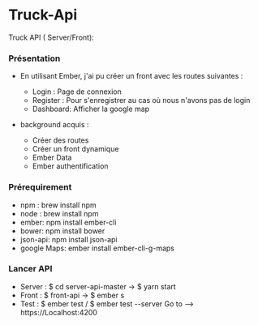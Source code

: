 # Truck-Api
Truck API ( Server/Front):


### Présentation 

* En utilisant Ember, j'ai pu créer un front avec les routes suivantes : 
   - Login : Page de connexion 
   - Register : Pour s'enregistrer au cas où nous n'avons pas de login
   - Dashboard: Afficher la google map 
   
* background acquis : 
  - Créer des routes 
  - Créer un front dynamique 
  - Ember Data 
  - Ember authentification
  
   
### Prérequirement

* npm : brew install npm 
* node : brew install npm
* ember: npm install ember-cli
* bower: npm install bower
* json-api: npm install json-api
* google Maps: ember install ember-cli-g-maps

### Lancer API

* Server : $ cd server-api-master -> $ yarn start 
* Front : $ front-api -> $ ember s
* Test : $ ember test / $ ember test --server 
Go to --> https://Localhost:4200 

